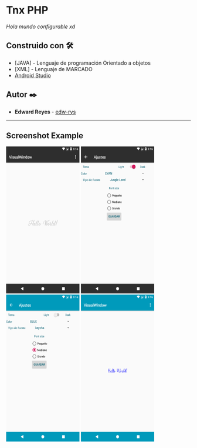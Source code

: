 # Tnx PHP

_Hola mundo configurable xd_
### 

## Construido con 🛠️

* [JAVA] - Lenguaje de programación Orientado a objetos
* [XML] - Lenguaje de MARCADO
* [Android Studio](https://developer.android.com/studio) 

## Autor ✒️

* **Edward Reyes** - [edw-rys](https://github.com/edw-rys)
---
## Screenshot Example
<img src="https://raw.githubusercontent.com/edw-rys/window-config/master/img/t0.png" width="200" height="400">
<img src="https://raw.githubusercontent.com/edw-rys/window-config/master/img/t2.png" width="200" height="400">

<img src="https://raw.githubusercontent.com/edw-rys/window-config/master/img/t3.png" width="200" height="400">
<img src="https://raw.githubusercontent.com/edw-rys/window-config/master/img/t4.png" width="200" height="400">


